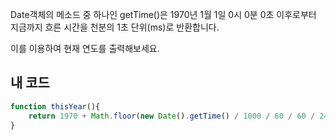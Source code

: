 Date객체의 메소드 중 하나인 getTime()은 1970년 1월 1일 0시 0분 0초 이후로부터 지금까지 흐른 시간을 천분의 1초 단위(ms)로 반환합니다.

이를 이용하여 현재 연도를 출력해보세요.
## 내 코드
```js
function thisYear(){
    return 1970 + Math.floor(new Date().getTime() / 1000 / 60 / 60 / 24 / 365);
}
```